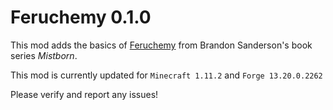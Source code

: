 Feruchemy 0.1.0
=========

This mod adds the basics of [Feruchemy](http://coppermind.net/wiki/Feruchemy) from Brandon Sanderson's book series *Mistborn*. 

This mod is currently updated for `Minecraft 1.11.2` and `Forge 13.20.0.2262`


Please verify and report any issues!
